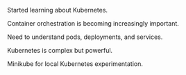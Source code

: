 Started learning about Kubernetes.

Container orchestration is becoming increasingly important.

Need to understand pods, deployments, and services.

Kubernetes is complex but powerful.

Minikube for local Kubernetes experimentation.